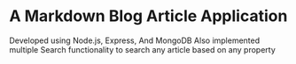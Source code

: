 # A Markdown Blog Article Application
Developed using Node.js, Express, And MongoDB
Also implemented multiple Search functionality to search any article based on any property
